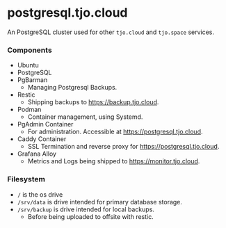 # postgresql.tjo.cloud

An PostgreSQL cluster used for other `tjo.cloud` and `tjo.space` services.

### Components

- Ubuntu
- PostgreSQL
- PgBarman
  - Managing Postgresql Backups.
- Restic
  - Shipping backups to https://backup.tjo.cloud.
- Podman
  - Container management, using Systemd.
- PgAdmin Container
  - For administration. Accessible at https://postgresql.tjo.cloud.
- Caddy Container
  - SSL Termination and reverse proxy for https://postgresql.tjo.cloud.
- Grafana Alloy
  - Metrics and Logs being shipped to https://monitor.tjo.cloud.

### Filesystem

- `/` is the os drive
- `/srv/data` is drive intended for primary database storage.
- `/srv/backup` is drive intended for local backups.
  - Before being uploaded to offsite with restic.
